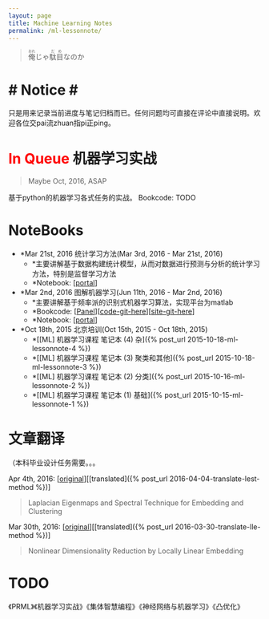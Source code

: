 ```yaml
---
layout: page
title: Machine Learning Notes
permalink: /ml-lessonnote/
---
```


> <ruby>俺<rt>おれ</rt></ruby>じゃ<ruby>駄目<rt>だめ</rt></ruby>なのか

# \# Notice \#

只是用来记录当前进度与笔记归档而已。任何问题均可直接在评论中直接说明。欢迎各位交pai流zhuan指pi正ping。

# <span style="color: #ff0000;">In Queue</span> 机器学习实战

> Maybe Oct, 2016, ASAP

基于python的机器学习各式任务的实战。
Bookcode: TODO

# NoteBooks
- *Mar 21st, 2016 统计学习方法(Mar 3rd, 2016 - Mar 21st, 2016)
	- *主要讲解基于数据构建统计模型，从而对数据进行预测与分析的统计学习方法，特别是监督学习方法
	- *Notebook: [[portal](http://pan.baidu.com/s/1pJQWJb1)]
- *Mar 2nd, 2016 图解机器学习(Jun 11th, 2016 - Mar 2nd, 2016)
	- *主要讲解基于频率派的识别式机器学习算法，实现平台为matlab
	- *Bookcode: [[Panel](http://bookcode.polossk.com/Irasuto-de-Manabu-KiKai-Gakusyuu/)][[code-git-here](https://github.com/polossk/Bookcode-of-Irasuto-de-Manabu-KiKai-Gakusyuu/)][[site-git-here](https://github.com/polossk/Bookcode-of-Irasuto-de-Manabu-KiKai-Gakusyuu-Web/)]
	- *Notebook: [[portal](http://pan.baidu.com/s/1mgRIUqW)]
- *Oct 18th, 2015 北京培训(Oct 15th, 2015 - Oct 18th, 2015)
	- *[[ML] 机器学习课程 笔记本 (4) 杂]({% post_url 2015-10-18-ml-lessonnote-4 %})
	- *[[ML] 机器学习课程 笔记本 (3) 聚类和其他]({% post_url 2015-10-18-ml-lessonnote-3 %})
	- *[[ML] 机器学习课程 笔记本 (2) 分类]({% post_url 2015-10-16-ml-lessonnote-2 %})
	- *[[ML] 机器学习课程 笔记本 (1) 基础]({% post_url 2015-10-15-ml-lessonnote-1 %})

# 文章翻译

（本科毕业设计任务需要。。。

Apr 4th, 2016: [[original](http://www.csie.ntu.edu.tw/~mhyang/course/u0030/papers/Belkin%20Niyogi%20Laplacian%20Eigenmaps.pdf)][[translated]({% post_url 2016-04-04-translate-lest-method %})]

> Laplacian Eigenmaps and Spectral Technique for Embedding and Clustering

Mar 30th, 2016: [[original](http://science.sciencemag.org/content/290/5500/2323)][[translated]({% post_url 2016-03-30-translate-lle-method %})]

> Nonlinear Dimensionality Reduction by Locally Linear Embedding

# TODO

《PRML》《机器学习实战》《集体智慧编程》《神经网络与机器学习》《凸优化》